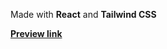 Made with **React** and **Tailwind CSS**

[**Preview link**](https://monumental-horse-f29745.netlify.app/)
